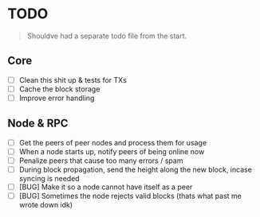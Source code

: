 # TODO

> Shouldve had a separate todo file from the start.

## Core

- [ ] Clean this shit up & tests for TXs
- [ ] Cache the block storage
- [ ] Improve error handling

## Node & RPC

- [ ] Get the peers of peer nodes and process them for usage
- [ ] When a node starts up, notify peers of being online now
- [ ] Penalize peers that cause too many errors / spam
- [ ] During block propagation, send the height along the new block, incase syncing is needed
- [ ] [BUG] Make it so a node cannot have itself as a peer 
- [ ] [BUG] Sometimes the node rejects valid blocks (thats what past me wrote down idk)
